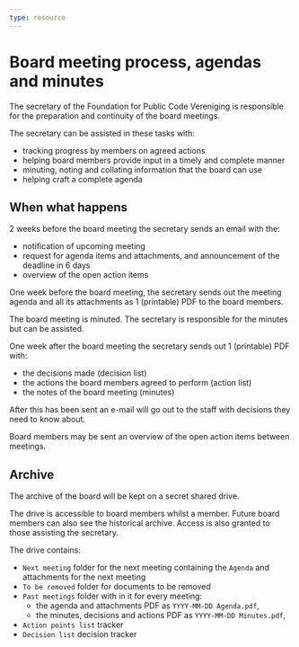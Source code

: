 ```yaml
---
type: resource
---
```


# Board meeting process, agendas and minutes

The secretary of the Foundation for Public Code Vereniging is responsible for the preparation and continuity of the board meetings.

The secretary can be assisted in these tasks with:

* tracking progress by members on agreed actions
* helping board members provide input in a timely and complete manner
* minuting, noting and collating information that the board can use
* helping craft a complete agenda

## When what happens

2 weeks before the board meeting the secretary sends an email with the:

* notification of upcoming meeting
* request for agenda items and attachments, and announcement of the deadline in 6 days
* overview of the open action items

One week before the board meeting, the secretary sends out the meeting agenda and all its attachments as 1 (printable) PDF to the board members.

The board meeting is minuted. The secretary is responsible for the minutes but can be assisted.

One week after the board meeting the secretary sends out 1 (printable) PDF with:

* the decisions made (decision list)
* the actions the board members agreed to perform (action list)
* the notes of the board meeting (minutes)

After this has been sent an e-mail will go out to the staff with decisions they need to know about.

Board members may be sent an overview of the open action items between meetings.

## Archive

The archive of the board will be kept on a secret shared drive.

The drive is accessible to board members whilst a member. Future board members can also see the historical archive. Access is also granted to those assisting the secretary.

The drive contains:

* `Next meeting` folder for the next meeting containing the `Agenda` and attachments for the next meeting
* `To be removed` folder for documents to be removed
* `Past meetings` folder with in it for every meeting:
  * the agenda and attachments PDF as `YYYY-MM-DD Agenda.pdf`,
  * the minutes, decisions and actions PDF as `YYYY-MM-DD Minutes.pdf`,
* `Action points list` tracker
* `Decision list` decision tracker
